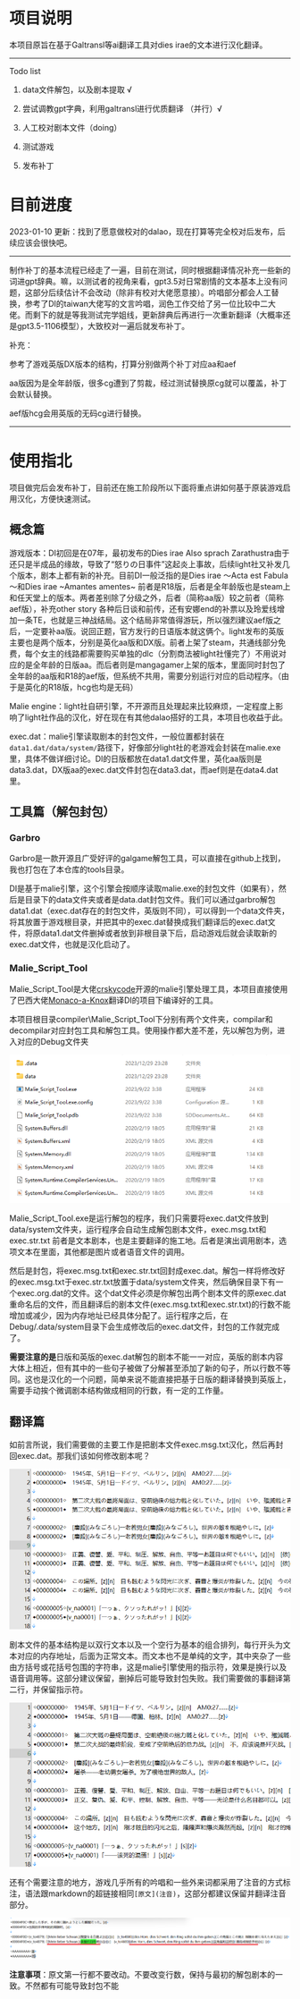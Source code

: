 # 项目说明

本项目原旨在基于Galtransl等ai翻译工具对dies irae的文本进行汉化翻译。

---
Todo list
1. data文件解包，以及剧本提取 √

2. 尝试调教gpt字典，利用galtransl进行优质翻译 （并行）√

3. 人工校对剧本文件（doing）
	
3. 测试游戏
	
3. 发布补丁
	
	
	

# 目前进度

2023-01-10 更新：找到了愿意做校对的dalao，现在打算等完全校对后发布，后续应该会很快吧。

---

制作补丁的基本流程已经走了一遍，目前在测试，同时根据翻译情况补充一些新的词进gpt辞典。嘛，以测试者的视角来看，gpt3.5对日常剧情的文本基本上没有问题，这部分后续估计不会改动（除非有校对大佬愿意接）。吟唱部分都会人工替换，参考了DI的taiwan大佬写的文言吟唱，润色工作交给了另一位比较中二大佬。而剩下的就是等我测试完学姐线，更新辞典后再进行一次重新翻译（大概率还是gpt3.5-1106模型），大致校对一遍后就发布补丁。



补充：

参考了游戏英版DX版本的结构，打算分别做两个补丁对应aa和aef

aa版因为是全年龄版，很多cg遭到了剪裁，经过测试替换原cg就可以覆盖，补丁会默认替换。

aef版hcg会用英版的无码cg进行替换。

---

# 使用指北

项目做完后会发布补丁，目前还在施工阶段所以下面将重点讲如何基于原装游戏启用汉化，方便快速测试。

## 概念篇

游戏版本：DI初回是在07年，最初发布的Dies irae Also sprach Zarathustra由于还只是半成品的缘故，导致了“怒りの日事件”这起炎上事故，后续light社又补发几个版本，剧本上都有新的补充。目前DI一般泛指的是Dies irae ～Acta est Fabula～和Dies irae ~Amantes amentes~ 前者是R18版，后者是全年龄版也是steam上和任天堂上的版本。两者差别除了分级之外，后者（简称aa版）较之前者（简称aef版），补充other story 各种后日谈和前传，还有安娜end的补票以及玲爱线增加一条TE，也就是三神战结局。这个结局非常值得游玩，所以强烈建议aef版之后，一定要补aa版。说回正题，官方发行的日语版本就这俩个。light发布的英版主要也是两个版本，分别是英化aa版和DX版。前者上架了steam，共通线部分免费，每个女主的线路都需要购买单独的dlc（分割商法被light社懂完了）不用说对应的是全年龄的日版aa。而后者则是mangagamer上架的版本，里面同时封包了全年龄的aa版和R18的aef版，但系统不共用，需要分别运行对应的启动程序。（由于是英化的R18版，hcg也均是无码）



Malie engine：light社自研引擎，不开源而且处理起来比较麻烦，一定程度上影响了light社作品的汉化，好在现在有其他dalao搭好的工具，本项目也收益于此。

exec.dat：malie引擎读取剧本的封包文件，一般位置都封装在`data1.dat/data/system/`路径下，好像部分light社的老游戏会封装在malie.exe里，具体不做详细讨论。DI的日版都放在data1.dat文件里，英化aa版则是data3.dat，DX版aa的exec.dat文件封包在data3.dat，而aef则是在data4.dat里。

## 工具篇（解包封包）

### Garbro

Garbro是一款开源且广受好评的galgame解包工具，可以直接在github上找到，我也打包在了本仓库的tools目录。

DI是基于malie引擎，这个引擎会按顺序读取malie.exe的封包文件（如果有），然后是目录下的data文件夹或者是data.dat封包文件。我们可以通过garbro解包data1.dat（exec.dat存在的封包文件，英版则不同），可以得到一个data文件夹，将其放置于游戏根目录，并把其中的exec.dat替换成我们翻译后的exec.dat文件，将原data1.dat文件删掉或者放到非根目录下后，启动游戏后就会读取新的exec.dat文件，也就是汉化启动了。

### Malie_Script_Tool

Malie_Script_Tool是大佬[crskycode](https://github.com/crskycode/Malie_Script_Tool)开源的malie引擎处理工具，本项目直接使用了巴西大佬[Monaco-a-Knox](https://github.com/Monaco-a-Knox/Dia-da-Ira)翻译DI的项目下编译好的工具。

本项目根目录compiler\Malie_Script_Tool下分别有两个文件夹，compilar和decompilar对应封包工具和解包工具。使用操作都大差不差，先以解包为例，进入对应的Debug文件夹

![image-20240109233604458](README.assets/image-20240109233604458.png)

Malie_Script_Tool.exe是运行解包的程序，我们只需要将exec.dat文件放到data/system文件夹，运行程序会自动生成解包剧本文件，exec.msg.txt和exec.str.txt 前者是文本剧本，也是主要翻译的施工地。后者是演出调用剧本，选项文本在里面，其他都是图片或者语音文件的调用。

然后是封包，将exec.msg.txt和exec.str.txt回封成exec.dat。解包一样将修改好的exec.msg.txt于exec.str.txt放置于data/system文件夹，然后确保目录下有一个exec.org.dat的文件。这个dat文件必须是你解包出两个剧本文件的原exec.dat重命名后的文件，而且翻译后的剧本文件(exec.msg.txt和exec.str.txt)的行数不能增加或减少，因为内存地址已经具体分配了。运行程序之后，在Debug/.data/system目录下会生成修改后的exec.dat文件，封包的工作就完成了。

**需要注意的是**日版和英版的exec.dat解包的剧本不能一一对应，英版的剧本内容大体上相近，但有其中的一些句子被做了分解甚至添加了新的句子，所以行数不等同。这也是汉化的一个问题，简单来说不能直接把基于日版的翻译替换到英版上，需要手动挨个微调剧本结构做成相同的行数，有一定的工作量。



## 翻译篇

如前言所说，我们需要做的主要工作是把剧本文件exec.msg.txt汉化，然后再封回exec.dat。那我们该如何修改剧本呢？

![image-20240110012419912](README.assets/image-20240110012419912.png)

剧本文件的基本结构是以双行文本以及一个空行为基本的组合排列，每行开头为文本对应的内存地址，后面为正常文本。而文本也不是单纯的文字，其中夹杂了一些由方括号或花括号包围的字符串，这是malie引擎使用的指示符，效果是换行以及语音调用等。这部分建议保留，删掉后可能导致封包失败。我们需要做的事翻译第二行，并保留指示符。

![image-20240110012428110](README.assets/image-20240110012428110.png)

还有个需要注意的地方，游戏几乎所有的吟唱和一些外来词都采用了注音的方式标注，语法跟markdown的超链接相同`[原文](注音)`，这部分都建议保留并翻译注音部分。

![image-20240110012950444](README.assets/image-20240110012950444.png)



**注意事项**：原文第一行都不要改动。不要改变行数，保持与最初的解包剧本的一致。不然都有可能导致封包不能





> 

